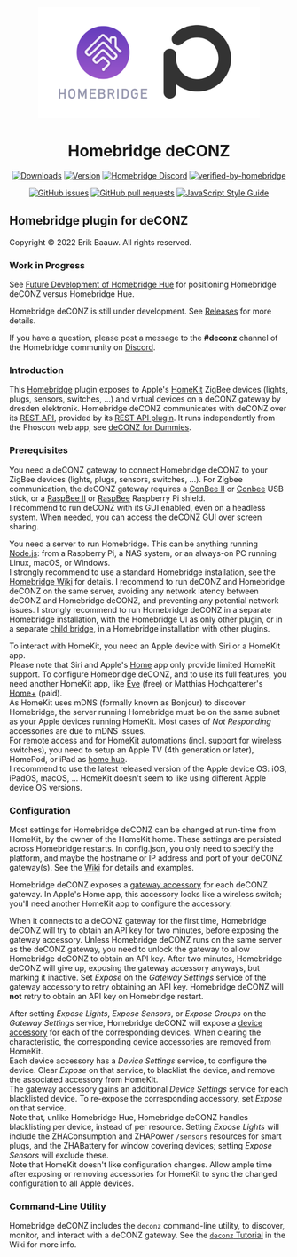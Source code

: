 <p align="center">
  <img src="homebridge-ui/public/homebridge-deconz.png" height="200px">  
</p>
<span align="center">

# Homebridge deCONZ
[![Downloads](https://img.shields.io/npm/dt/homebridge-deconz)](https://www.npmjs.com/package/homebridge-deconz)
[![Version](https://img.shields.io/npm/v/homebridge-deconz)](https://www.npmjs.com/package/homebridge-deconz)
[![Homebridge Discord](https://img.shields.io/discord/432663330281226270?color=728ED5&logo=discord&label=discord)](https://discord.gg/zUhSZSNb4P)
[![verified-by-homebridge](https://badgen.net/badge/homebridge/verified/purple)](https://github.com/homebridge/homebridge/wiki/Verified-Plugins)

[![GitHub issues](https://img.shields.io/github/issues/ebaauw/homebridge-deconz)](https://github.com/ebaauw/homebridge-deconz/issues)
[![GitHub pull requests](https://img.shields.io/github/issues-pr/ebaauw/homebridge-deconz)](https://github.com/ebaauw/homebridge-deconz/pulls)
[![JavaScript Style Guide](https://img.shields.io/badge/code_style-standard-brightgreen)](https://standardjs.com)

</span>

## Homebridge plugin for deCONZ
Copyright © 2022 Erik Baauw. All rights reserved.

### Work in Progress
See [Future Development of Homebridge Hue](https://github.com/ebaauw/homebridge-hue/issues/1070) for positioning Homebridge deCONZ versus Homebridge Hue.

Homebridge deCONZ is still under development.
See [Releases](https://github.com/ebaauw/homebridge-deconz/releases) for more details.

If you have a question, please post a message to the **#deconz** channel of the Homebridge community on [Discord](https://discord.gg/zUhSZSNb4P).

### Introduction
This [Homebridge](https://github.com/homebridge/homebridge) plugin exposes to Apple's [HomeKit](http://www.apple.com/ios/home/) ZigBee devices (lights, plugs, sensors, switches, ...) and virtual devices on a deCONZ gateway by dresden elektronik.
Homebridge deCONZ communicates with deCONZ over its [REST API](https://dresden-elektronik.github.io/deconz-rest-doc/), provided by its [REST API plugin](https://github.com/dresden-elektronik/deconz-rest-plugin).
It runs independently from the Phoscon web app, see [deCONZ for Dummies](https://github.com/dresden-elektronik/deconz-rest-plugin/wiki/deCONZ-for-Dummies).

### Prerequisites
You need a deCONZ gateway to connect Homebridge deCONZ to your ZigBee devices (lights, plugs, sensors, switches, ...).
For Zigbee communication, the deCONZ gateway requires a [ConBee II](https://phoscon.de/en/conbee2) or [Conbee](https://phoscon.de/en/conbee) USB stick, or a [RaspBee II](https://phoscon.de/en/raspbee2) or [RaspBee](https://phoscon.de/en/raspbee) Raspberry Pi shield.  
I recommend to run deCONZ with its GUI enabled, even on a headless system.
When needed, you can access the deCONZ GUI over screen sharing.

You need a server to run Homebridge.
This can be anything running [Node.js](https://nodejs.org): from a Raspberry Pi, a NAS system, or an always-on PC running Linux, macOS, or Windows.  
I strongly recommend to use a standard Homebridge installation, see the [Homebridge Wiki](https://github.com/homebridge/homebridge/wiki) for details.
I recommend to run deCONZ and Homebridge deCONZ on the same server, avoiding any network latency between deCONZ and Homebridge deCONZ, and preventing any potential network issues.
I strongly recommend to run Homebridge deCONZ in a separate Homebridge installation, with the Homebridge UI as only other plugin, or in a separate [child bridge](https://github.com/homebridge/homebridge/wiki/Child-Bridges), in a Homebridge installation with other plugins.

To interact with HomeKit, you need an Apple device with Siri or a HomeKit app.  
Please note that Siri and Apple's [Home](https://support.apple.com/en-us/HT204893) app only provide limited HomeKit support.
To configure Homebridge deCONZ, and to use its full features, you need another HomeKit app, like [Eve](https://www.evehome.com/en/eve-app) (free) or Matthias Hochgatterer's [Home+](https://hochgatterer.me/home/) (paid).  
As HomeKit uses mDNS (formally known as Bonjour) to discover Homebridge, the server running Homebridge must be on the same subnet as your Apple devices running HomeKit.
Most cases of _Not Responding_ accessories are due to mDNS issues.  
For remote access and for HomeKit automations (incl. support for wireless switches), you need to setup an Apple TV (4th generation or later), HomePod, or iPad as [home hub](https://support.apple.com/en-us/HT207057).  
I recommend to use the latest released version of the Apple device OS: iOS, iPadOS, macOS, ...
HomeKit doesn't seem to like using different Apple device OS versions.

### Configuration
Most settings for Homebridge deCONZ can be changed at run-time from HomeKit, by the owner of the HomeKit home.
These settings are persisted across Homebridge restarts.
In config.json, you only need to specify the platform, and maybe the hostname or IP address and port of your deCONZ gateway(s).
See the [Wiki](https://github.com/ebaauw/homebridge-deconz/wiki/Configuration) for details and examples.

Homebridge deCONZ exposes a [gateway accessory](https://github.com/ebaauw/homebridge-deconz/wiki/Gateway-Accessory) for each deCONZ gateway.
In Apple's Home app, this accessory looks like a wireless switch; you'll need another HomeKit app to configure the accessory.

When it connects to a deCONZ gateway for the first time, Homebridge deCONZ will try to obtain an API key for two minutes, before exposing the gateway accessory.
Unless Homebridge deCONZ runs on the same server as the deCONZ gateway, you need to unlock the gateway to allow Homebridge deCONZ to obtain an API key.
After two minutes, Homebridge deCONZ will give up, exposing the gateway accessory anyways, but marking it inactive.
Set _Expose_ on the _Gateway Settings_ service of the gateway accessory to retry obtaining an API key.
Homebridge deCONZ will **not** retry to obtain an API key on Homebridge restart.

After setting _Expose Lights_, _Expose Sensors_, or _Expose Groups_ on the _Gateway Settings_ service, Homebridge deCONZ will expose a [device accessory](https://github.com/ebaauw/homebridge-deconz/wiki/Device-Accessory) for each of the corresponding devices.
When clearing the characteristic, the corresponding device accessories are removed from HomeKit.  
Each device accessory has a _Device Settings_ service, to configure the device.
Clear _Expose_ on that service, to blacklist the device, and remove the associated accessory from HomeKit.  
The gateway accessory gains an additional _Device Settings_ service for each blacklisted device.
To re-expose the corresponding accessory, set _Expose_ on that service.  
Note that, unlike Homebridge Hue, Homebridge deCONZ handles blacklisting per device, instead of per resource.
Setting _Expose Lights_ will include the ZHAConsumption and ZHAPower `/sensors` resources for smart plugs, and the ZHABattery for window covering devices; setting _Expose Sensors_ will exclude these.  
Note that HomeKit doesn't like configuration changes.
Allow ample time after exposing or removing accessories for HomeKit to sync the changed configuration to all Apple devices.

### Command-Line Utility
Homebridge deCONZ includes the `deconz` command-line utility, to discover,
monitor, and interact with a deCONZ gateway.
See the [`deconz` Tutorial](https://github.com/ebaauw/homebridge-deconz/wiki/%60deconz%60-Tutorial) in the Wiki for more info.
